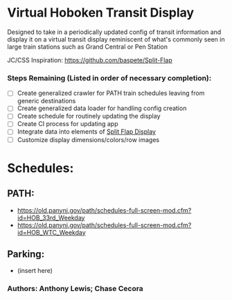 # Virtual Hoboken Transit Display 
Designed to take in a periodically updated config of transit information and display it on a virtual transit display reminiscent of what's commonly seen in large train stations such as Grand Central or Pen Station

JC/CSS Inspiration: https://github.com/baspete/Split-Flap

### Steps Remaining (Listed in order of necessary completion):
- [ ] Create generalized crawler for PATH train schedules leaving from generic destinations
- [ ] Create generalized data loader for handling config creation
- [ ] Create schedule for routinely updating the display
- [ ] Create CI process for updating app 
- [ ] Integrate data into elements of [Split Flap Display](https://github.com/baspete/Split-Flap)
- [ ] Customize display dimensions/colors/row images

# Schedules:
## PATH:
 - https://old.panynj.gov/path/schedules-full-screen-mod.cfm?id=HOB_33rd_Weekday
 - https://old.panynj.gov/path/schedules-full-screen-mod.cfm?id=HOB_WTC_Weekday

## Parking:
- (insert here)

### Authors: Anthony Lewis; Chase Cecora
